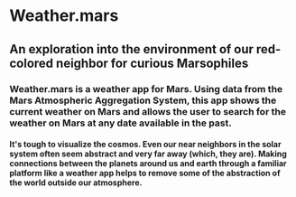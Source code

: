# Weather.mars #

## An exploration into the environment of our red-colored neighbor for curious Marsophiles ##

### Weather.mars is a weather app for Mars. Using data from the Mars Atmospheric Aggregation System, this app shows the current weather on Mars and allows the user to search for the weather on Mars at any date available in the past. ###

#### It's tough to visualize the cosmos. Even our near neighbors in the solar system often seem abstract and very far away (which, they are). Making connections between the planets around us and earth through a familiar platform like a weather app helps to remove some of the abstraction of the world outside our atmosphere. ####